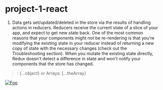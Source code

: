 # project-1-react

1. Data gets set/updated/deleted in the store via the results of handling actions in reducers. Reducers receive the current state of a slice of your app, and expect to get new state back. One of the most common reasons that your components might not be re-rendering is that you're modifying the existing state in your reducer instead of returning a new copy of state with the necessary changes (check out the Troubleshooting section). When you mutate the existing state directly, Redux doesn't detect a difference in state and won't notify your components that the store has changed.

 >: {...object} or Arrays: [...theArray]

 [![Foo](https://res.cloudinary.com/practicaldev/image/fetch/s--m5BdPzhS--/c_limit%2Cf_auto%2Cfl_progressive%2Cq_66%2Cw_880/https://i.imgur.com/riadAin.gif)](http://google.com.au/)
